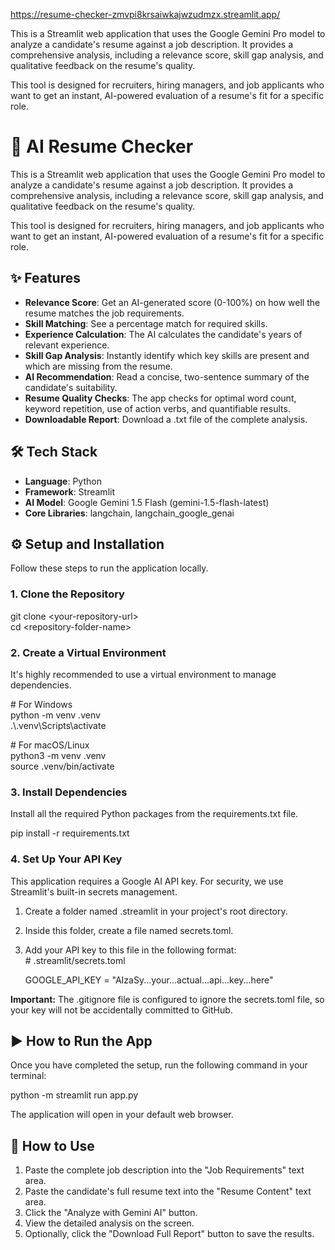 https://resume-checker-zmvpi8krsaiwkajwzudmzx.streamlit.app/

This is a Streamlit web application that uses the Google Gemini Pro model to analyze a candidate's resume against a job description. It provides a comprehensive analysis, including a relevance score, skill gap analysis, and qualitative feedback on the resume's quality.

This tool is designed for recruiters, hiring managers, and job applicants who want to get an instant, AI-powered evaluation of a resume's fit for a specific role.

# **🚀 AI Resume Checker**

This is a Streamlit web application that uses the Google Gemini Pro model to analyze a candidate's resume against a job description. It provides a comprehensive analysis, including a relevance score, skill gap analysis, and qualitative feedback on the resume's quality.

This tool is designed for recruiters, hiring managers, and job applicants who want to get an instant, AI-powered evaluation of a resume's fit for a specific role.

## **✨ Features**

* **Relevance Score**: Get an AI-generated score (0-100%) on how well the resume matches the job requirements.  
* **Skill Matching**: See a percentage match for required skills.  
* **Experience Calculation**: The AI calculates the candidate's years of relevant experience.  
* **Skill Gap Analysis**: Instantly identify which key skills are present and which are missing from the resume.  
* **AI Recommendation**: Read a concise, two-sentence summary of the candidate's suitability.  
* **Resume Quality Checks**: The app checks for optimal word count, keyword repetition, use of action verbs, and quantifiable results.  
* **Downloadable Report**: Download a .txt file of the complete analysis.

## **🛠️ Tech Stack**

* **Language**: Python  
* **Framework**: Streamlit  
* **AI Model**: Google Gemini 1.5 Flash (gemini-1.5-flash-latest)  
* **Core Libraries**: langchain, langchain\_google\_genai

## **⚙️ Setup and Installation**

Follow these steps to run the application locally.

### **1\. Clone the Repository**

git clone \<your-repository-url\>  
cd \<repository-folder-name\>

### **2\. Create a Virtual Environment**

It's highly recommended to use a virtual environment to manage dependencies.

\# For Windows  
python \-m venv .venv  
.\\.venv\\Scripts\\activate

\# For macOS/Linux  
python3 \-m venv .venv  
source .venv/bin/activate

### **3\. Install Dependencies**

Install all the required Python packages from the requirements.txt file.

pip install \-r requirements.txt

### **4\. Set Up Your API Key**

This application requires a Google AI API key. For security, we use Streamlit's built-in secrets management.

1. Create a folder named .streamlit in your project's root directory.  
2. Inside this folder, create a file named secrets.toml.  
3. Add your API key to this file in the following format:  
   \# .streamlit/secrets.toml

   GOOGLE\_API\_KEY \= "AIzaSy...your...actual...api...key...here"

**Important:** The .gitignore file is configured to ignore the secrets.toml file, so your key will not be accidentally committed to GitHub.

## **▶️ How to Run the App**

Once you have completed the setup, run the following command in your terminal:

python -m streamlit run app.py

The application will open in your default web browser.

## **📝 How to Use**

1. Paste the complete job description into the "Job Requirements" text area.  
2. Paste the candidate's full resume text into the "Resume Content" text area.  
3. Click the "Analyze with Gemini AI" button.  
4. View the detailed analysis on the screen.  
5. Optionally, click the "Download Full Report" button to save the results.

